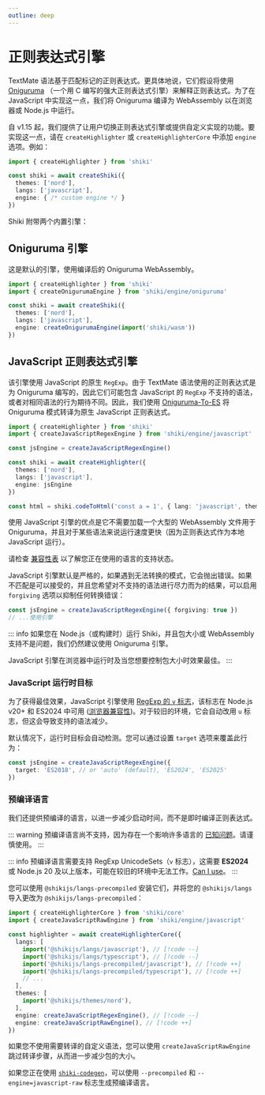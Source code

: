 ```yaml
---
outline: deep
---
```


# 正则表达式引擎

TextMate 语法基于匹配标记的正则表达式。更具体地说，它们假设将使用 [Oniguruma](https://github.com/kkos/oniguruma) （一个用 C 编写的强大正则表达式引擎）来解释正则表达式。为了在 JavaScript 中实现这一点，我们将 Oniguruma 编译为 WebAssembly 以在浏览器或 Node.js 中运行。

自 v1.15 起，我们提供了让用户切换正则表达式引擎或提供自定义实现的功能。要实现这一点，请在 `createHighlighter` 或 `createHighlighterCore` 中添加 `engine` 选项。例如：

```ts
import { createHighlighter } from 'shiki'

const shiki = await createShiki({
  themes: ['nord'],
  langs: ['javascript'],
  engine: { /* custom engine */ }
})
```

Shiki 附带两个内置引擎：

## Oniguruma 引擎

这是默认的引擎，使用编译后的 Oniguruma WebAssembly。

```ts
import { createHighlighter } from 'shiki'
import { createOnigurumaEngine } from 'shiki/engine/oniguruma'

const shiki = await createShiki({
  themes: ['nord'],
  langs: ['javascript'],
  engine: createOnigurumaEngine(import('shiki/wasm'))
})
```

## JavaScript 正则表达式引擎

该引擎使用 JavaScript 的原生 `RegExp`。由于 TextMate 语法使用的正则表达式是为 Oniguruma 编写的，因此它们可能包含 JavaScript 的 `RegExp` 不支持的语法，或者对相同语法的行为期待不同。因此，我们使用 [Oniguruma-To-ES](https://github.com/slevithan/oniguruma-to-es) 将 Oniguruma 模式转译为原生 JavaScript 正则表达式。

```ts {2,4,9}
import { createHighlighter } from 'shiki'
import { createJavaScriptRegexEngine } from 'shiki/engine/javascript'

const jsEngine = createJavaScriptRegexEngine()

const shiki = await createHighlighter({
  themes: ['nord'],
  langs: ['javascript'],
  engine: jsEngine
})

const html = shiki.codeToHtml('const a = 1', { lang: 'javascript', theme: 'nord' })
```

使用 JavaScript 引擎的优点是它不需要加载一个大型的 WebAssembly 文件用于 Oniguruma，并且对于某些语法来说运行速度更快（因为正则表达式作为本地 JavaScript 运行）。

请检查 [兼容性表](/references/engine-js-compat) 以了解您正在使用的语言的支持状态。

JavaScript 引擎默认是严格的，如果遇到无法转换的模式，它会抛出错误。如果不匹配是可以接受的，并且您希望对不支持的语法进行尽力而为的结果，可以启用 `forgiving` 选项以抑制任何转换错误：

```ts
const jsEngine = createJavaScriptRegexEngine({ forgiving: true })
// ...使用引擎
```

::: info
如果您在 Node.js（或构建时）运行 Shiki，并且包大小或 WebAssembly 支持不是问题，我们仍然建议使用 Oniguruma 引擎。

JavaScript 引擎在浏览器中运行时及当您想要控制包大小时效果最佳。
:::

### JavaScript 运行时目标

为了获得最佳效果，JavaScript 引擎使用 [RegExp 的 `v` 标志](https://developer.mozilla.org/en-US/docs/Web/JavaScript/Reference/Global_Objects/RegExp/unicodeSets)，该标志在 Node.js v20+ 和 ES2024 中可用 ([浏览器兼容性](https://developer.mozilla.org/en-US/docs/Web/JavaScript/Reference/Global_Objects/RegExp/unicodeSets#browser_compatibility))。对于较旧的环境，它会自动改用 `u` 标志，但这会导致支持的语法减少。

默认情况下，运行时目标会自动检测。您可以通过设置 `target` 选项来覆盖此行为：

```ts
const jsEngine = createJavaScriptRegexEngine({
  target: 'ES2018', // or 'auto' (default), 'ES2024', 'ES2025'
})
```

### 预编译语言

我们还提供预编译的语言，以进一步减少启动时间，而不是即时编译正则表达式。

::: warning
预编译语言尚不支持，因为存在一个影响许多语言的 [已知问题](https://github.com/shikijs/shiki/issues/918)。请谨慎使用。
:::

::: info
预编译语言需要支持 RegExp UnicodeSets（`v` 标志），这需要 **ES2024** 或 Node.js 20 及以上版本，可能在较旧的环境中无法工作。[Can I use](https://caniuse.com/mdn-javascript_builtins_regexp_unicodesets)。
:::

您可以使用 `@shikijs/langs-precompiled` 安装它们，并将您的 `@shikijs/langs` 导入更改为 `@shikijs/langs-precompiled`：

```ts
import { createHighlighterCore } from 'shiki/core'
import { createJavaScriptRawEngine } from 'shiki/engine/javascript'

const highlighter = await createHighlighterCore({
  langs: [
    import('@shikijs/langs/javascript'), // [!code --]
    import('@shikijs/langs/typescript'), // [!code --]
    import('@shikijs/langs-precompiled/javascript'), // [!code ++]
    import('@shikijs/langs-precompiled/typescript'), // [!code ++]
    // ...
  ],
  themes: [
    import('@shikijs/themes/nord'),
  ],
  engine: createJavaScriptRegexEngine(), // [!code --]
  engine: createJavaScriptRawEngine(), // [!code ++]
})
```

如果您不使用需要转译的自定义语法，您可以使用 `createJavaScriptRawEngine` 跳过转译步骤，从而进一步减少包的大小。

如果您正在使用 [`shiki-codegen`](/packages/codegen)，可以使用 `--precompiled` 和 `--engine=javascript-raw` 标志生成预编译语言。

